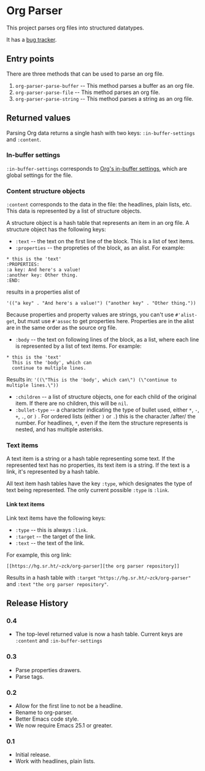 # Org Parser

This project parses org files into structured datatypes.

It has a [bug tracker](https://todo.sr.ht/~zck/org-parser).

## Entry points

There are three methods that can be used to parse an org file.

1. `org-parser-parse-buffer` -- This method parses a buffer as an org file.
2. `org-parser-parse-file` -- This method parses an org file.
3. `org-parser-parse-string` -- This method parses a string as an org file.

## Returned values

Parsing Org data returns a single hash with two keys: `:in-buffer-settings` and `:content`.

### In-buffer settings

`:in-buffer-settings` corresponds to [Org's in-buffer settings](http://orgmode.org/manual/In_002dbuffer-settings.html#In_002dbuffer-settings), which are global settings for the file.

### Content structure objects

`:content` corresponds to the data in the file: the headlines, plain lists, etc. This data is represented by a list of structure objects.

A structure object is a hash table that represents an item in an org file. A structure object has the following keys:

* `:text` -- the text on the first line of the block. This is a list of text items.
* `:properties` -- the propreties of the block, as an alist. For example:
```
* this is the 'text'
:PROPERTIES:
:a key: And here's a value!
:another key: Other thing.
:END:
```
results in a properties alist of

`'(("a key" . "And here's a value!")
  ("another key" . "Other thing."))`
  
Because properties and property values are strings, you can't use `#'alist-get`, but must use `#'assoc` to get properties here. Properties are in the alist are in the same order as the source org file.

* `:body` -- the text on following lines of the block, as a list, where each line is represented by a list of text items.
For example:
```
* this is the 'text'
  This is the 'body', which can
  continue to multiple lines.
```
Results in:
`'((\"This is the 'body', which can\") (\"continue to multiple lines.\"))`

* `:children` -- a list of structure objects, one for each child of the original item. If there are no children, this will be `nil`.
* `:bullet-type` -- a character indicating the type of bullet used, either `*`, `-`, `+`, `.`, or `)` .  For ordered lists (either `)` or `.`) this is the character /after/ the number. For headlines, `*`, even if the item the structure represents is nested, and has multiple asterisks.

### Text items

A text item is a string or a hash table representing some text. If the represented text has no properties, its text item is a string. If the text is a link, it's represented by a hash table.

All text item hash tables have the key `:type`, which designates the type of text being represented. The only current possible `:type` is `:link`.

#### Link text items

Link text items have the following keys:

* `:type` -- this is always `:link`.
* `:target` -- the target of the link.
* `:text` -- the text of the link.

For example, this org link:

    [[https://hg.sr.ht/~zck/org-parser][the org parser repository]]

Results in a hash table with `:target` `"https://hg.sr.ht/~zck/org-parser"` and `:text` `"the org parser repository"`.

## Release History

### 0.4

* The top-level returned value is now a hash table. Current keys are `:content` and `:in-buffer-settings`

### 0.3

* Parse properties drawers.
* Parse tags.

### 0.2

* Allow for the first line to not be a headline.
* Rename to org-parser.
* Better Emacs code style.
* We now require Emacs 25.1 or greater.

### 0.1

* Initial release.
* Work with headlines, plain lists.
